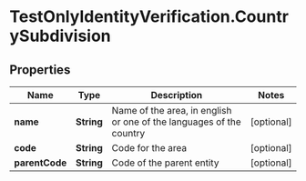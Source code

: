 # TestOnlyIdentityVerification.CountrySubdivision

## Properties

Name | Type | Description | Notes
------------ | ------------- | ------------- | -------------
**name** | **String** | Name of the area, in english or one of the languages of the country | [optional] 
**code** | **String** | Code for the area | [optional] 
**parentCode** | **String** | Code of the parent entity | [optional] 


